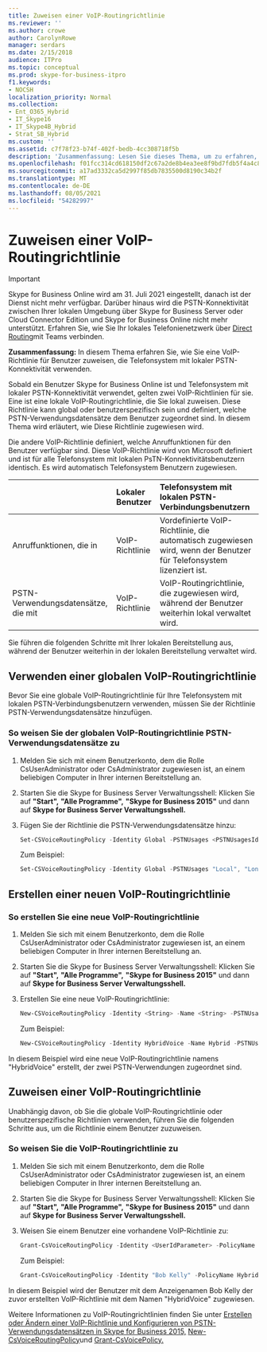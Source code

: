 ```yaml
---
title: Zuweisen einer VoIP-Routingrichtlinie
ms.reviewer: ''
ms.author: crowe
author: CarolynRowe
manager: serdars
ms.date: 2/15/2018
audience: ITPro
ms.topic: conceptual
ms.prod: skype-for-business-itpro
f1.keywords:
- NOCSH
localization_priority: Normal
ms.collection:
- Ent_O365_Hybrid
- IT_Skype16
- IT_Skype4B_Hybrid
- Strat_SB_Hybrid
ms.custom: ''
ms.assetid: c7f78f23-b74f-402f-bedb-4cc308718f5b
description: 'Zusammenfassung: Lesen Sie dieses Thema, um zu erfahren, wie Sie eine VoIP-Richtlinie für Benutzer zuweisen, die Telefonsystem mit lokaler PSTN-Konnektivität verwenden.'
ms.openlocfilehash: f01fcc314cd618150df2c67a2de8b4ea3ee8f9bd7fdb5f4a4c8b3ae24537ee3f
ms.sourcegitcommit: a17ad3332ca5d2997f85db7835500d8190c34b2f
ms.translationtype: MT
ms.contentlocale: de-DE
ms.lasthandoff: 08/05/2021
ms.locfileid: "54282997"
---
```

# <a name="assign-a-voice-routing-policy"></a>Zuweisen einer VoIP-Routingrichtlinie
 
> [!Important]
> Skype for Business Online wird am 31. Juli 2021 eingestellt, danach ist der Dienst nicht mehr verfügbar.  Darüber hinaus wird die PSTN-Konnektivität zwischen Ihrer lokalen Umgebung über Skype for Business Server oder Cloud Connector Edition und Skype for Business Online nicht mehr unterstützt.  Erfahren Sie, wie Sie Ihr lokales Telefonienetzwerk über [Direct Routing](/MicrosoftTeams/direct-routing-landing-page)mit Teams verbinden.

**Zusammenfassung:** In diesem Thema erfahren Sie, wie Sie eine VoIP-Richtlinie für Benutzer zuweisen, die Telefonsystem mit lokaler PSTN-Konnektivität verwenden. 
  
Sobald ein Benutzer Skype for Business Online ist und Telefonsystem mit lokaler PSTN-Konnektivität verwendet, gelten zwei VoIP-Richtlinien für sie. Eine ist eine lokale VoIP-Routingrichtlinie, die Sie lokal zuweisen. Diese Richtlinie kann global oder benutzerspezifisch sein und definiert, welche PSTN-Verwendungsdatensätze dem Benutzer zugeordnet sind. In diesem Thema wird erläutert, wie Diese Richtlinie zugewiesen wird.
  
Die andere VoIP-Richtlinie definiert, welche Anruffunktionen für den Benutzer verfügbar sind. Diese VoIP-Richtlinie wird von Microsoft definiert und ist für alle Telefonsystem mit lokalen PsTN-Konnektivitätsbenutzern identisch. Es wird automatisch Telefonsystem Benutzern zugewiesen.
  
||**Lokaler Benutzer**|**Telefonsystem mit lokalen PSTN-Verbindungsbenutzern**|
|:-----|:-----|:-----|
|Anruffunktionen, die in  <br/> |VoIP-Richtlinie  <br/> |Vordefinierte VoIP-Richtlinie, die automatisch zugewiesen wird, wenn der Benutzer für Telefonsystem lizenziert ist.  <br/> |
|PSTN-Verwendungsdatensätze, die mit  <br/> |VoIP-Richtlinie  <br/> |VoIP-Routingrichtlinie, die zugewiesen wird, während der Benutzer weiterhin lokal verwaltet wird.  <br/> |
   
Sie führen die folgenden Schritte mit Ihrer lokalen Bereitstellung aus, während der Benutzer weiterhin in der lokalen Bereitstellung verwaltet wird.
  
## <a name="using-a-global-voice-routing-policy"></a>Verwenden einer globalen VoIP-Routingrichtlinie

Bevor Sie eine globale VoIP-Routingrichtlinie für Ihre Telefonsystem mit lokalen PSTN-Verbindungsbenutzern verwenden, müssen Sie der Richtlinie PSTN-Verwendungsdatensätze hinzufügen.
  
### <a name="to-assign-pstn-usage-records-to-the-global-voice-routing-policy"></a>So weisen Sie der globalen VoIP-Routingrichtlinie PSTN-Verwendungsdatensätze zu

1. Melden Sie sich mit einem Benutzerkonto, dem die Rolle CsUserAdministrator oder CsAdministrator zugewiesen ist, an einem beliebigen Computer in Ihrer internen Bereitstellung an.
    
2. Starten Sie die Skype for Business Server Verwaltungsshell: Klicken Sie auf **"Start",** **"Alle Programme",** **"Skype for Business 2015"** und dann auf **Skype for Business Server Verwaltungsshell.**
    
3. Fügen Sie der Richtlinie die PSTN-Verwendungsdatensätze hinzu:
    
   ```powershell
   Set-CSVoiceRoutingPolicy -Identity Global -PSTNUsages <PSTNUsagesId> 
   ```

    Zum Beispiel:
    
   ```powershell
   Set-CSVoiceRoutingPolicy -Identity Global -PSTNUsages "Local", "Long Distance" 
   ```

## <a name="creating-a-new-voice-routing-policy"></a>Erstellen einer neuen VoIP-Routingrichtlinie

### <a name="to-create-a-new-voice-routing-policy"></a>So erstellen Sie eine neue VoIP-Routingrichtlinie

1. Melden Sie sich mit einem Benutzerkonto, dem die Rolle CsUserAdministrator oder CsAdministrator zugewiesen ist, an einem beliebigen Computer in Ihrer internen Bereitstellung an.
    
2. Starten Sie die Skype for Business Server Verwaltungsshell: Klicken Sie auf **"Start",** **"Alle Programme",** **"Skype for Business 2015"** und dann auf **Skype for Business Server Verwaltungsshell.**
    
3. Erstellen Sie eine neue VoIP-Routingrichtlinie:
    
   ```powershell
   New-CSVoiceRoutingPolicy -Identity <String> -Name <String> -PSTNUsages <PSTNUsagesId>
   ```

    Zum Beispiel:
    
   ```powershell
   New-CSVoiceRoutingPolicy -Identity HybridVoice -Name Hybrid -PSTNUsages "Local", "Long Distance"
   ```

In diesem Beispiel wird eine neue VoIP-Routingrichtlinie namens "HybridVoice" erstellt, der zwei PSTN-Verwendungen zugeordnet sind.
  
## <a name="assigning-a-voice-routing-policy"></a>Zuweisen einer VoIP-Routingrichtlinie

Unabhängig davon, ob Sie die globale VoIP-Routingrichtlinie oder benutzerspezifische Richtlinien verwenden, führen Sie die folgenden Schritte aus, um die Richtlinie einem Benutzer zuzuweisen.
  
### <a name="to-assign-the-voice-routing-policy"></a>So weisen Sie die VoIP-Routingrichtlinie zu

1. Melden Sie sich mit einem Benutzerkonto, dem die Rolle CsUserAdministrator oder CsAdministrator zugewiesen ist, an einem beliebigen Computer in Ihrer internen Bereitstellung an.
    
2. Starten Sie die Skype for Business Server Verwaltungsshell: Klicken Sie auf **"Start",** **"Alle Programme",** **"Skype for Business 2015"** und dann auf **Skype for Business Server Verwaltungsshell.**
    
3. Weisen Sie einem Benutzer eine vorhandene VoIP-Richtlinie zu:
    
   ```powershell
   Grant-CsVoiceRoutingPolicy -Identity <UserIdParameter> -PolicyName <String>
   ```

    Zum Beispiel:
    
   ```powershell
   Grant-CsVoiceRoutingPolicy -Identity "Bob Kelly" -PolicyName HybridVoice
   ```

In diesem Beispiel wird der Benutzer mit dem Anzeigenamen Bob Kelly der zuvor erstellten VoIP-Richtlinie mit dem Namen "HybridVoice" zugewiesen.
  
Weitere Informationen zu VoIP-Routingrichtlinien finden Sie unter [Erstellen oder Ändern einer VoIP-Richtlinie und Konfigurieren von PSTN-Verwendungsdatensätzen in Skype for Business 2015,](../../deploy/deploy-enterprise-voice/voice-policy-and-pstn-usage-records.md) [New-CsVoiceRoutingPolicy](/powershell/module/skype/new-csvoiceroutingpolicy?view=skype-ps)und [Grant-CsVoicePolicy.](/powershell/module/skype/grant-csvoicepolicy?view=skype-ps)
